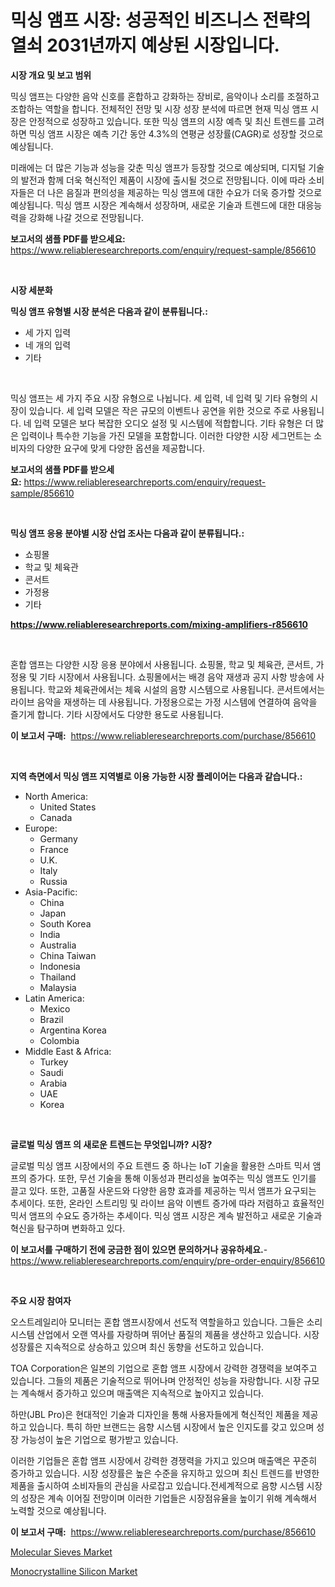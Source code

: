 <p><h1>믹싱 앰프 시장: 성공적인 비즈니스 전략의 열쇠 2031년까지 예상된 시장입니다.</h1></p><p><strong>시장 개요 및 보고 범위</strong></p>
<p><p>믹싱 앰프는 다양한 음악 신호를 혼합하고 강화하는 장비로, 음악이나 소리를 조절하고 조합하는 역할을 합니다. 전체적인 전망 및 시장 성장 분석에 따르면 현재 믹싱 앰프 시장은 안정적으로 성장하고 있습니다. 또한 믹싱 앰프의 시장 예측 및 최신 트렌드를 고려하면 믹싱 앰프 시장은 예측 기간 동안 4.3%의 연평균 성장률(CAGR)로 성장할 것으로 예상됩니다. </p><p>미래에는 더 많은 기능과 성능을 갖춘 믹싱 앰프가 등장할 것으로 예상되며, 디지털 기술의 발전과 함께 더욱 혁신적인 제품이 시장에 출시될 것으로 전망됩니다. 이에 따라 소비자들은 더 나은 음질과 편의성을 제공하는 믹싱 앰프에 대한 수요가 더욱 증가할 것으로 예상됩니다. 믹싱 앰프 시장은 계속해서 성장하며, 새로운 기술과 트렌드에 대한 대응능력을 강화해 나갈 것으로 전망됩니다.</p></p>
<p><strong>보고서의 샘플 PDF를 받으세요:</strong> <a href="https://www.reliableresearchreports.com/enquiry/request-sample/856610">https://www.reliableresearchreports.com/enquiry/request-sample/856610</a></p>
<p>&nbsp;</p>
<p><strong>시장 세분화</strong></p>
<p><strong>믹싱 앰프 유형별 시장 분석은 다음과 같이 분류됩니다.:</strong></p>
<p><ul><li>세 가지 입력</li><li>네 개의 입력</li><li>기타</li></ul></p>
<p>&nbsp;</p>
<p><p>믹싱 앰프는 세 가지 주요 시장 유형으로 나뉩니다. 세 입력, 네 입력 및 기타 유형의 시장이 있습니다. 세 입력 모델은 작은 규모의 이벤트나 공연을 위한 것으로 주로 사용됩니다. 네 입력 모델은 보다 복잡한 오디오 설정 및 시스템에 적합합니다. 기타 유형은 더 많은 입력이나 특수한 기능을 가진 모델을 포함합니다. 이러한 다양한 시장 세그먼트는 소비자의 다양한 요구에 맞게 다양한 옵션을 제공합니다.</p></p>
<p><strong>보고서의 샘플 PDF를 받으세요:</strong>&nbsp;<a href="https://www.reliableresearchreports.com/enquiry/request-sample/856610">https://www.reliableresearchreports.com/enquiry/request-sample/856610</a></p>
<p>&nbsp;</p>
<p><strong> 믹싱 앰프 응용 분야별 시장 산업 조사는 다음과 같이 분류됩니다.:</strong></p>
<p><ul><li>쇼핑몰</li><li>학교 및 체육관</li><li>콘서트</li><li>가정용</li><li>기타</li></ul></p>
<p><strong><a href="https://www.reliableresearchreports.com/mixing-amplifiers-r856610">https://www.reliableresearchreports.com/mixing-amplifiers-r856610</a></strong></p>
<p>&nbsp;</p>
<p><p>혼합 앰프는 다양한 시장 응용 분야에서 사용됩니다. 쇼핑몰, 학교 및 체육관, 콘서트, 가정용 및 기타 시장에서 사용됩니다. 쇼핑몰에서는 배경 음악 재생과 공지 사항 방송에 사용됩니다. 학교와 체육관에서는 체육 시설의 음향 시스템으로 사용됩니다. 콘서트에서는 라이브 음악을 재생하는 데 사용됩니다. 가정용으로는 가정 시스템에 연결하여 음악을 즐기게 합니다. 기타 시장에서도 다양한 용도로 사용됩니다.</p></p>
<p><strong>이 보고서 구매:</strong>&nbsp; <a href="https://www.reliableresearchreports.com/purchase/856610">https://www.reliableresearchreports.com/purchase/856610</a></p>
<p>&nbsp;</p>
<p><strong>지역 측면에서 믹싱 앰프 지역별로 이용 가능한 시장 플레이어는 다음과 같습니다.:</strong></p>
<p><ul>
    <li>
        North America:
        <ul>
            <li>United States</li>
            <li>Canada</li>
        </ul>
    </li>
    <li>
        Europe:
        <ul>
            <li>Germany</li>
            <li>France</li>
            <li>U.K.</li>
            <li>Italy</li>
            <li>Russia</li>
        </ul>
    </li>
    <li>
        Asia-Pacific:
        <ul>
            <li>China</li>
            <li>Japan</li>
            <li>South Korea</li>
            <li>India</li>
            <li>Australia</li>
            <li>China Taiwan</li>
            <li>Indonesia</li>
            <li>Thailand</li>
            <li>Malaysia</li>
        </ul>
    </li>
    <li>
        Latin America:
        <ul>
            <li>Mexico</li>
            <li>Brazil</li>
            <li>Argentina Korea</li>
            <li>Colombia</li>
        </ul>
    </li>
    <li>
        Middle East & Africa:
        <ul>
            <li>Turkey</li>
            <li>Saudi</li>
            <li>Arabia</li>
            <li>UAE</li>
            <li>Korea</li>
        </ul>
    </li>
    </ul></p>
<p>&nbsp;</p>
<p><strong>글로벌 믹싱 앰프 의 새로운 트렌드는 무엇입니까? 시장?</strong></p>
<p><p>글로벌 믹싱 앰프 시장에서의 주요 트렌드 중 하나는 IoT 기술을 활용한 스마트 믹서 앰프의 증가다. 또한, 무선 기술을 통해 이동성과 편리성을 높여주는 믹싱 앰프도 인기를 끌고 있다. 또한, 고품질 사운드와 다양한 음향 효과를 제공하는 믹서 앰프가 요구되는 추세이다. 또한, 온라인 스트리밍 및 라이브 음악 이벤트 증가에 따라 저렴하고 효율적인 믹서 앰프의 수요도 증가하는 추세이다. 믹싱 앰프 시장은 계속 발전하고 새로운 기술과 혁신을 탐구하며 변화하고 있다.</p></p>
<p><strong>이 보고서를 구매하기 전에 궁금한 점이 있으면 문의하거나 공유하세요.</strong>- <a href="https://www.reliableresearchreports.com/enquiry/pre-order-enquiry/856610">https://www.reliableresearchreports.com/enquiry/pre-order-enquiry/856610</a></p>
<p>&nbsp;</p>
<p><strong>주요 시장 참여자</strong></p>
<p><p>오스트레일리아 모니터는 혼합 앰프시장에서 선도적 역할을하고 있습니다. 그들은 소리 시스템 산업에서 오랜 역사를 자랑하며 뛰어난 품질의 제품을 생산하고 있습니다. 시장 성장률은 지속적으로 상승하고 있으며 최신 동향을 선도하고 있습니다.</p><p>TOA Corporation은 일본의 기업으로 혼합 앰프 시장에서 강력한 경쟁력을 보여주고 있습니다. 그들의 제품은 기술적으로 뛰어나며 안정적인 성능을 자랑합니다. 시장 규모는 계속해서 증가하고 있으며 매출액은 지속적으로 높아지고 있습니다.</p><p>하만(JBL Pro)은 현대적인 기술과 디자인을 통해 사용자들에게 혁신적인 제품을 제공하고 있습니다. 특히 하만 브랜드는 음향 시스템 시장에서 높은 인지도를 갖고 있으며 성장 가능성이 높은 기업으로 평가받고 있습니다.</p><p>이러한 기업들은 혼합 앰프 시장에서 강력한 경쟁력을 가지고 있으며 매출액은 꾸준히 증가하고 있습니다. 시장 성장률은 높은 수준을 유지하고 있으며 최신 트렌드를 반영한 제품을 출시하여 소비자들의 관심을 사로잡고 있습니다.전세계적으로 음향 시스템 시장의 성장은 계속 이어질 전망이며 이러한 기업들은 시장점유율을 높이기 위해 계속해서 노력할 것으로 예상됩니다.</p></p>
<p><strong>이 보고서 구매:</strong>&nbsp;&nbsp;<a href="https://www.reliableresearchreports.com/purchase/856610">https://www.reliableresearchreports.com/purchase/856610</a></p>
<p><p><a href="https://fuschia-pecorino-a6d.notion.site/Molecular-Sieves-Market-Size-Growth-Outlook-from-2024-to-2031-projecting-at-Market-s-Trends-Analys-68538f49773046d384c74a0d42d64ca4">Molecular Sieves Market</a></p><p><a href="https://changeable-paste-463.notion.site/Monocrystalline-Silicon-Market-Size-Share-Trends-Analysis-Report-By-Material-By-Type-By-End-use-81372f9cbecd4b1e872e48def2651c97">Monocrystalline Silicon Market</a></p></p>